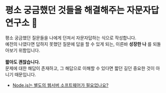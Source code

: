 # 평소 궁금했던 것들을 해결해주는 자문자답 연구소 🔮
평소 궁금했던 질문들을 나에게 던져서 자문자답하는 식으로 작성합니다.<br>
예전의 나였다면 답하지 못했던 질문에 답을 할 수 있게 되는, 이른바 **성장한 나** 를 되돌아보기 위함입니다.<br><br>
**짧아도 괜찮습니다.**<br>
문제에 대한 해답이 존재하고, 그 해답으로 이해할 수 있다면 짧던 길던 중요한 것이 아니기 때문입니다.

- [Node.js는 별도의 웹서버 소프트웨어가 필요없나요?](./2021년9월1일/solution.md)